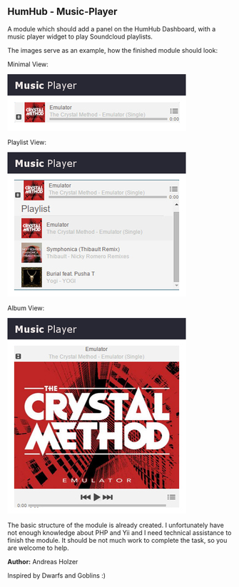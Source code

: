## HumHub - Music-Player

A module which should add a panel on the HumHub Dashboard, with a music player widget to play Soundcloud playlists.

The images serve as an example, how the finished module should look:

Minimal View:

![Player view 1](https://github.com/WebCrew/HumHub-Music-Player/blob/master/hh_player3.jpg?raw=true "Minimal view")

Playlist View:

![Player view 2](https://github.com/WebCrew/HumHub-Music-Player/blob/master/hh_player.jpg?raw=true "Playlist view")

Album View:

![Player view 3](https://github.com/WebCrew/HumHub-Music-Player/blob/master/hh_player2.jpg?raw=true "Album view")


The basic structure of the module is already created. I unfortunately have not enough knowledge about PHP and Yii and I need technical assistance to finish the module. It should be not much work to complete the task, so you are welcome to help.

__Author:__ Andreas Holzer

Inspired by Dwarfs and Goblins :)
